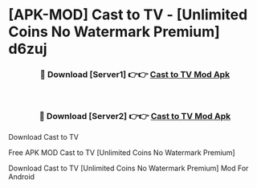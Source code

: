 # [APK-MOD] Cast to TV - [Unlimited Coins No Watermark Premium] d6zuj



<div align="center">
<h3>🔴 Download [Server1] 👉👉 <a href="https://momento.my/?title=Cast_to_TV">Cast to TV Mod Apk</a></h3><br>

<h3>🔴 Download [Server2] 👉👉 <a href="https://momento.my/?title=Cast_to_TV">Cast to TV Mod Apk</a></h3>
</div>



Download Cast to TV 

Free APK MOD Cast to TV [Unlimited Coins No Watermark Premium]

Download Cast to TV [Unlimited Coins No Watermark Premium] Mod For Android
